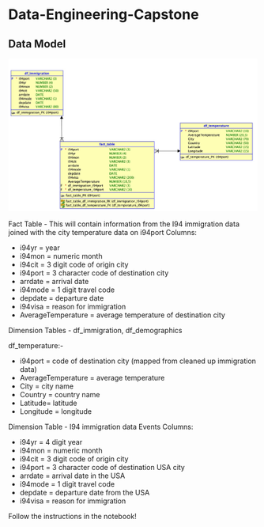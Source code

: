 # Data-Engineering-Capstone

## Data Model 

![alt txt](/models.jpg)


Fact Table - This will contain information from the I94 immigration data joined with the city temperature data on i94port 
Columns: 
* i94yr = year
* i94mon = numeric month
* i94cit = 3 digit code of origin city
* i94port = 3 character code of destination city
* arrdate = arrival date
* i94mode = 1 digit travel code
* depdate = departure date
* i94visa = reason for immigration
* AverageTemperature = average temperature of destination city


Dimension Tables - df_immigration, df_demographics

df_temperature:- 
* i94port = code of destination city (mapped from cleaned up immigration data)
* AverageTemperature = average temperature
* City = city name
* Country = country name
* Latitude= latitude
* Longitude = longitude


Dimension Table - I94 immigration data Events Columns:

* i94yr = 4 digit year
* i94mon = numeric month
* i94cit = 3 digit code of origin city
* i94port = 3 character code of destination USA city
* arrdate = arrival date in the USA
* i94mode = 1 digit travel code
* depdate = departure date from the USA
* i94visa = reason for immigration

Follow the instructions in the notebook!
